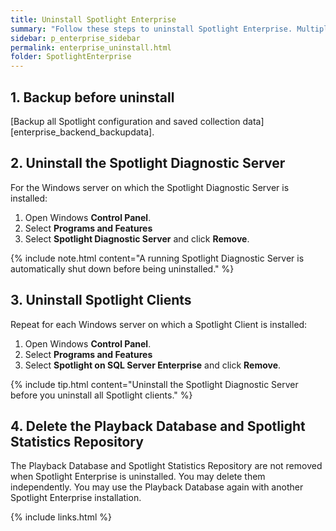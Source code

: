 ```yaml
---
title: Uninstall Spotlight Enterprise
summary: "Follow these steps to uninstall Spotlight Enterprise. Multiple Spotlight Clients and servers may be involved."
sidebar: p_enterprise_sidebar
permalink: enterprise_uninstall.html
folder: SpotlightEnterprise
---
```





## 1. Backup before uninstall
[Backup all Spotlight configuration and saved collection data][enterprise_backend_backupdata].

## 2. Uninstall the Spotlight Diagnostic Server

For the Windows server on which the Spotlight Diagnostic Server is installed:

1. Open Windows **Control Panel**.
2. Select **Programs and Features**
3. Select **Spotlight Diagnostic Server** and click **Remove**.

{% include note.html content="A running Spotlight Diagnostic Server is automatically shut down before being uninstalled." %}

## 3. Uninstall Spotlight Clients

Repeat for each Windows server on which a Spotlight Client is installed:

1. Open Windows **Control Panel**.
2. Select **Programs and Features**
3. Select **Spotlight on SQL Server Enterprise** and click **Remove**.

{% include tip.html content="Uninstall the Spotlight Diagnostic Server before you uninstall all Spotlight clients." %}

## 4. Delete the Playback Database and Spotlight Statistics Repository
The Playback Database and Spotlight Statistics Repository are not removed when Spotlight Enterprise is uninstalled. You may delete them independently. You may use the Playback Database again with another Spotlight Enterprise installation.

{% include links.html %}
